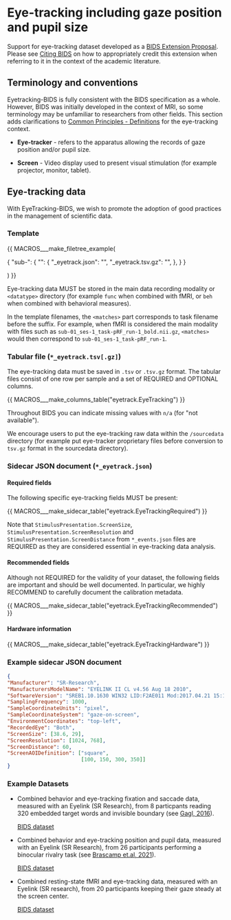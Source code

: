 # Eye-tracking including gaze position and pupil size

Support for eye-tracking dataset developed as a
[BIDS Extension Proposal](../extensions.md#bids-extension-proposals).
Please see [Citing BIDS](../introduction.md#citing-bids) on how to
appropriately credit this extension when referring to it in the context
of the academic literature.

## Terminology and conventions

Eyetracking-BIDS is fully consistent with the BIDS specification as a whole.
However, BIDS was initially developed in the context of MRI,
so some terminology may be unfamiliar to researchers from other fields.
This section adds clarifications to
[Common Principles - Definitions](../common-principles.md#definitions) for the
eye-tracking context.

-   **Eye-tracker** - refers to the apparatus allowing the records of gaze
    position and/or pupil size.

-   **Screen** - Video display used to present visual stimulation (for example
    projector, monitor, tablet).

## Eye-tracking data

With EyeTracking-BIDS, we wish to promote the adoption of good practices in
the management of scientific data.

### Template

<!--
This block generates a filetree exanple.
A guide for editing it can be found at
 https://github.com/bids-standard/bids-specification/blob/master/macros_doc.md.
-->
{{ MACROS___make_filetree_example(

   {
   "sub-<label>": {
      "<datatype>": {
         "<matches>_eyetrack.json": "",
         "<matches>_eyetrack.tsv.gz": "",
         },
      }
   }

) }}

Eye-tracking data MUST be stored in the main data recording modality or
 `<datatype>` directory (for example `func` when combined with fMRI, or
 `beh` when combined with behavioral measures).

In the template filenames, the `<matches>` part corresponds to task filename
before the suffix. For example, when fMRI is considered the main modality with
files such as `sub-01_ses-1_task-pRF_run-1_bold.nii.gz`, `<matches>` would
then correspond to `sub-01_ses-1_task-pRF_run-1`.

### Tabular file (`*_eyetrack.tsv[.gz]`)

The eye-tracking data must be saved in `.tsv` or `.tsv.gz` format.
The tabular files consist of one row per sample and a set of REQUIRED and
OPTIONAL columns.

<!--
This block generates a columns table.
The definitions of these fields can be found in
  src/schema/rules/tabular_data/eyetrack.yaml
and a guide for using macros can be found at
 https://github.com/bids-standard/bids-specification/blob/master/macros_doc.md
-->
{{ MACROS___make_columns_table("eyetrack.EyeTracking") }}

Throughout BIDS you can indicate missing values with `n/a` (for "not
available").

We encourage users to put the eye-tracking raw data within the
`/sourcedata` directory (for example put eye-tracker proprietary files before
conversion to `tsv.gz` format in the sourcedata directory).

### Sidecar JSON document (`*_eyetrack.json`)

#### Required fields

The following specific eye-tracking fields MUST be present:

<!-- This block generates a metadata table.
These tables are defined in
 src/schema/rules/sidecars
The definitions of the fields specified in these tables may be found in
 src/schema/objects/metadata.yaml
A guide for using macros can be found at
 https://github.com/bids-standard/bids-specification/blob/master/macros_doc.md
-->
{{ MACROS___make_sidecar_table("eyetrack.EyeTrackingRequired") }}

Note that `StimulusPresentation.ScreenSize`,
`StimulusPresentation.ScreenResolution` and `StimulusPresentation.ScreenDistance`
from `*_events.json` files
are REQUIRED as they are considered essential in eye-tracking data analysis.

#### Recommended fields

Although not REQUIRED for the validity of your dataset, the following fields
are important and should be well documented. In particular, we highly
RECOMMEND to carefully document the calibration metadata.

<!-- This block generates a metadata table.
These tables are defined in
 src/schema/rules/sidecars
The definitions of the fields specified in these tables may be found in
 src/schema/objects/metadata.yaml
A guide for using macros can be found at
 https://github.com/bids-standard/bids-specification/blob/master/macros_doc.md
-->
{{ MACROS___make_sidecar_table("eyetrack.EyeTrackingRecommended") }}

#### Hardware information

<!-- This block generates a metadata table.
These tables are defined in
  src/schema/rules/sidecars
The definitions of the fields specified in these tables may be found in
  src/schema/objects/metadata.yaml
A guide for using macros can be found at
 https://github.com/bids-standard/bids-specification/blob/master/macros_doc.md
-->
{{ MACROS___make_sidecar_table("eyetrack.EyeTrackingHardware") }}

### Example sidecar JSON document

```JSON
{
"Manufacturer": "SR-Research",
"ManufacturersModelName": "EYELINK II CL v4.56 Aug 18 2010",
"SoftwareVersion": "SREB1.10.1630 WIN32 LID:F2AE011 Mod:2017.04.21 15:19 CEST",
"SamplingFrequency": 1000,
"SampleCoordinateUnits": "pixel",
"SampleCoordinateSystem": "gaze-on-screen",
"EnvironmentCoordinates": "top-left",
"RecordedEye": "Both",
"ScreenSize": [38.6, 29],
"ScreenResolution": [1024, 768],
"ScreenDistance": 60,
"ScreenAOIDefinition": ["square",
                        [100, 150, 300, 350]]
}
```

### Example Datasets
<!--
1. Datasets will be updated later to adapt to the agreed format.
2. We aim at adding a last example converting published dataset from openeuro.
-->

-   Combined behavior and eye-tracking fixation and saccade data,
    measured with an Eyelink (SR Research), from 8 particpants reading 320
    embedded target words and invisible boundary (see
    [Gagl, 2016](https://peerj.com/articles/2467/)).

    [BIDS dataset](https://zenodo.org/record/1228659)

-   Combined behavior and eye-tracking position and pupil data, measured with
    an Eyelink (SR Research), from 26 participants performing a
    binocular rivalry task (see
    [Brascamp et.al, 2021](https://doi.org/10.7554/eLife.66161)).

    [BIDS dataset](https://doi.org/10.5061/dryad.41ns1rncp)

-   Combined resting-state fMRI and eye-tracking data, measured with an Eyelink
    (SR research), from 20 participants keeping their gaze steady at the
    screen center.

    [BIDS dataset](https://openneuro.org/datasets/ds004158/versions/1.0.1)
